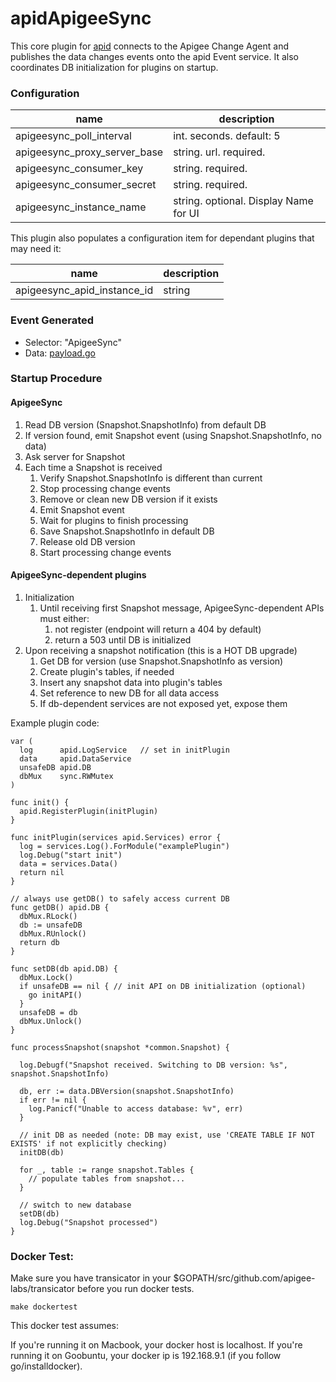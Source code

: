 # apidApigeeSync

This core plugin for [apid](http://github.com/apid/apid) connects to the Apigee Change Agent and publishes the data
changes events onto the apid Event service. It also coordinates DB initialization for plugins on startup.

### Configuration

| name                         | description              |
|------------------------------|--------------------------|
| apigeesync_poll_interval     | int. seconds. default: 5 |
| apigeesync_proxy_server_base | string. url. required.   |
| apigeesync_consumer_key      | string. required.        |
| apigeesync_consumer_secret   | string. required.        |
| apigeesync_instance_name     | string. optional. Display Name for UI        |

This plugin also populates a configuration item for dependant plugins that may need it:

| name                         | description              |
|------------------------------|--------------------------|
| apigeesync_apid_instance_id  | string                   |

### Event Generated

* Selector: "ApigeeSync"
* Data: [payload.go](payload.go)

### Startup Procedure

#### ApigeeSync
1. Read DB version (Snapshot.SnapshotInfo) from default DB
2. If version found, emit Snapshot event (using Snapshot.SnapshotInfo, no data)
3. Ask server for Snapshot
4. Each time a Snapshot is received
    1. Verify Snapshot.SnapshotInfo is different than current
    2. Stop processing change events
    3. Remove or clean new DB version if it exists
    4. Emit Snapshot event
    5. Wait for plugins to finish processing
    6. Save Snapshot.SnapshotInfo in default DB
    7. Release old DB version
    8. Start processing change events

#### ApigeeSync-dependent plugins
1. Initialization
    1. Until receiving first Snapshot message, ApigeeSync-dependent APIs must either:
         1. not register (endpoint will return a 404 by default) 
         2. return a 503 until DB is initialized
2. Upon receiving a snapshot notification (this is a HOT DB upgrade)
    1. Get DB for version (use Snapshot.SnapshotInfo as version)
    2. Create plugin's tables, if needed
    3. Insert any snapshot data into plugin's tables
    4. Set reference to new DB for all data access
    5. If db-dependent services are not exposed yet, expose them

Example plugin code:

    var (
      log      apid.LogService   // set in initPlugin
      data     apid.DataService
      unsafeDB apid.DB
      dbMux    sync.RWMutex
    )
    
    func init() {
      apid.RegisterPlugin(initPlugin)
    }
    
    func initPlugin(services apid.Services) error {
      log = services.Log().ForModule("examplePlugin")
      log.Debug("start init")
      data = services.Data()
      return nil
    }
    
    // always use getDB() to safely access current DB
    func getDB() apid.DB {
      dbMux.RLock()
      db := unsafeDB
      dbMux.RUnlock()
      return db
    }
    
    func setDB(db apid.DB) {
      dbMux.Lock()
      if unsafeDB == nil { // init API on DB initialization (optional)
        go initAPI()
      }
      unsafeDB = db
      dbMux.Unlock()
    }

    func processSnapshot(snapshot *common.Snapshot) {
    
      log.Debugf("Snapshot received. Switching to DB version: %s", snapshot.SnapshotInfo)
    
      db, err := data.DBVersion(snapshot.SnapshotInfo)
      if err != nil {
        log.Panicf("Unable to access database: %v", err)
      }

      // init DB as needed (note: DB may exist, use 'CREATE TABLE IF NOT EXISTS' if not explicitly checking)
      initDB(db)
    
      for _, table := range snapshot.Tables {
        // populate tables from snapshot...
      }
    
      // switch to new database 
      setDB(db)
      log.Debug("Snapshot processed")
    }

### Docker Test:
Make sure you have transicator in your $GOPATH/src/github.com/apigee-labs/transicator before you run docker tests.

    make dockertest

This docker test assumes:

If you're running it on Macbook, your docker host is localhost.
If you're running it on Goobuntu, your docker ip is 192.168.9.1 (if you follow go/installdocker).



